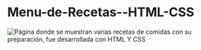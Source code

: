 # Menu-de-Recetas--HTML-CSS
![Página donde se muestran varias recetas de comidas con su preparación, fue desarrollada con HTML Y CSS](https://github.com/yanarios/Menu-de-Recetas--HTML-CSS/blob/main/vista%20previa.png)
